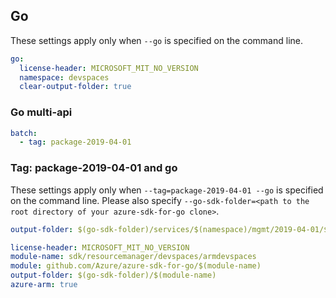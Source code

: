 ## Go

These settings apply only when `--go` is specified on the command line.

``` yaml $(go) && !$(track2)
go:
  license-header: MICROSOFT_MIT_NO_VERSION
  namespace: devspaces
  clear-output-folder: true
```

### Go multi-api

``` yaml $(go) && !$(track2) && $(multiapi)
batch:
  - tag: package-2019-04-01
```

### Tag: package-2019-04-01 and go

These settings apply only when `--tag=package-2019-04-01 --go` is specified on the command line.
Please also specify `--go-sdk-folder=<path to the root directory of your azure-sdk-for-go clone>`.

``` yaml $(tag) == 'package-2019-04-01' && $(go)
output-folder: $(go-sdk-folder)/services/$(namespace)/mgmt/2019-04-01/$(namespace)
```
```yaml $(go) && $(track2)
license-header: MICROSOFT_MIT_NO_VERSION
module-name: sdk/resourcemanager/devspaces/armdevspaces
module: github.com/Azure/azure-sdk-for-go/$(module-name)
output-folder: $(go-sdk-folder)/$(module-name)
azure-arm: true
```

